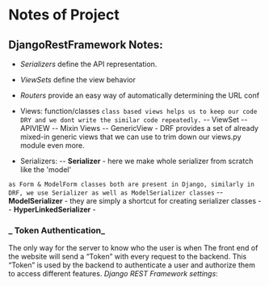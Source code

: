 # Notes of Project

## DjangoRestFramework Notes:

- _Serializers_ define the API representation.
- _ViewSets_ define the view behavior
- _Routers_ provide an easy way of automatically determining the URL conf

- Views: function/classes
  `class based views helps us to keep our code DRY and we dont write the similar code repeatedly.`
  -- ViewSet
  -- APIVIEW
  -- Mixin Views
  -- GenericView - DRF provides a set of already mixed-in generic views that we can use to trim down our views.py module even more.

- Serializers:
  -- **Serializer** - here we make whole serializer from scratch like the 'model'

`as Form & ModelForm classes both are present in Django, similarly in DRF, we use Serializer as well as ModelSerializer classes`
-- **ModelSerializer** - they are simply a shortcut for creating serializer classes
-- **HyperLinkedSerializer** -

### _ Token Authentication_

The only way for the server to know who the user is when The front end of the website will send a “Token” with every request to the backend.
This “Token” is used by the backend to authenticate a user and authorize them to access different features.
_Django REST Framework settings_:
